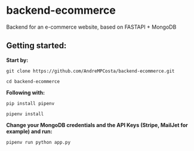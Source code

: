 # backend-ecommerce
Backend for an e-commerce website, based on FASTAPI + MongoDB

## Getting started:

**Start by:**
```
git clone https://github.com/AndreMPCosta/backend-ecommerce.git
```

```
cd backend-ecommerce
```

**Following with:**
```
pip install pipenv
```
```
pipenv install
```

**Change your MongoDB credentials and the API Keys (Stripe, MailJet for example) and run:**

```
pipenv run python app.py
```
